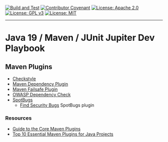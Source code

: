 [![Build and Test](https://github.com/devplaybooks/java19_maven_junit5/actions/workflows/CI.yml/badge.svg)](https://github.com/devplaybooks/java19_maven_junit5/actions/workflows/CI.yml)
[![Contributor Covenant](https://img.shields.io/badge/Contributor%20Covenant-2.1-4baaaa.svg)](CODE_OF_CONDUCT.md)
[![License: Apache 2.0](https://img.shields.io/badge/license-Apache%202.0-blue?style=flat-square)](LICENSE-APACHE)
[![License: GPL v3](https://img.shields.io/badge/License-GPLv3-blue.svg)](LICENSE-GPLv3)
[![License: MIT](https://img.shields.io/badge/license-MIT-blue?style=flat-square)](LICENSE-MIT)

---

# Java 19 / Maven / JUnit Jupiter Dev Playbook

## Maven Plugins

* [Checkstyle](https://checkstyle.org/)
* [Maven Dependency Plugin](https://maven.apache.org/plugins/maven-dependency-plugin/)
* [Maven Failsafe Plugin](https://maven.apache.org/surefire/maven-failsafe-plugin/)
* [OWASP Dependency Check](https://jeremylong.github.io/DependencyCheck/general/internals.html)
* [SpotBugs](https://spotbugs.github.io/)
  * [Find Security Bugs](https://find-sec-bugs.github.io/tutorials.htm#Maven) SpotBugs plugin

### Resources

* [Guide to the Core Maven Plugins](https://www.baeldung.com/core-maven-plugins)
* [Top 10 Essential Maven Plugins for Java Projects](https://medium.com/@AlexanderObregon/top-10-essential-maven-plugins-for-java-projects-a85b26a4de31)
